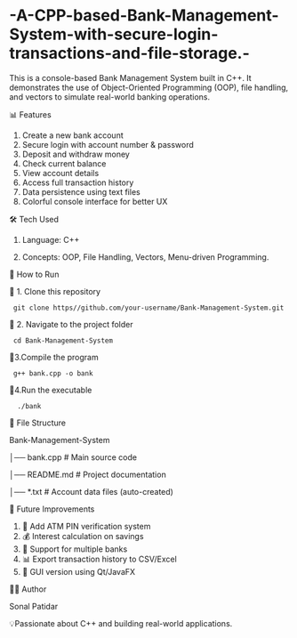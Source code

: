 # -A-CPP-based-Bank-Management-System-with-secure-login-transactions-and-file-storage.-
This is a console-based Bank Management System built in C++. It demonstrates the use of Object-Oriented Programming (OOP), file handling, and vectors to simulate real-world banking operations.


📊 Features

1. Create a new bank account
2. Secure login with account number & password
3. Deposit and withdraw money
4. Check current balance
5. View account details
6. Access full transaction history
7. Data persistence using text files
8. Colorful console interface for better UX


🛠️ Tech Used

 1. Language: C++

 2. Concepts: OOP, File Handling, Vectors, Menu-driven Programming.


🚀 How to Run

🔹 1. Clone this repository

     git clone https//github.com/your-username/Bank-Management-System.git
🔹 2. Navigate to the project folder

     cd Bank-Management-System
🔹3.Compile the program

     g++ bank.cpp -o bank
🔹4.Run the executable

      ./bank
      
      
📂 File Structure

Bank-Management-System

│── bank.cpp # Main source code

│── README.md # Project documentation

│── *.txt # Account data files (auto-created)


🔮 Future Improvements

1. 🔐 Add ATM PIN verification system
2. 💰 Interest calculation on savings
3. 🏦 Support for multiple banks
4. 📊 Export transaction history to CSV/Excel
5. 🎨 GUI version using Qt/JavaFX

   
👨‍💻 Author

Sonal Patidar

💡Passionate about C++ and building real-world applications.



